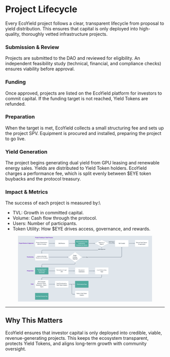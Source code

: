 # Project Lifecycle

Every EcoYield project follows a clear, transparent lifecycle from proposal to yield distribution. This ensures that capital is only deployed into high-quality, thoroughly vetted infrastructure projects.

### Submission & Review

Projects are submitted to the DAO and reviewed for eligibility. An independent feasibility study (technical, financial, and compliance checks) ensures viability before approval.

### Funding

Once approved, projects are listed on the EcoYield platform for investors to commit capital. If the funding target is not reached, Yield Tokens are refunded.

### Preparation

When the target is met, EcoYield collects a small structuring fee and sets up the project SPV. Equipment is procured and installed, preparing the project to go live.

### Yield Generation

The project begins generating dual yield from GPU leasing and renewable energy sales. Yields are distributed to Yield Token holders. EcoYield charges a performance fee, which is split evenly between $EYE token buybacks and the protocol treasury.

### Impact & Metrics

The success of each project is measured by:\


* TVL: Growth in committed capital.
* Volume: Cash flow through the protocol.
* Users: Number of participants.
* Token Utility: How $EYE drives access, governance, and rewards.

<figure><img src="../.gitbook/assets/image.png" alt=""><figcaption></figcaption></figure>

***

## Why This Matters

EcoYield ensures that investor capital is only deployed into credible, viable, revenue-generating projects. This keeps the ecosystem transparent, protects Yield Tokens, and aligns long-term growth with community oversight.
